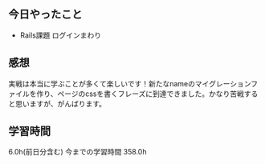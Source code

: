 ## 今日やったこと
- Rails課題 ログインまわり

## 感想
実戦は本当に学ぶことが多くて楽しいです！新たなnameのマイグレーションファイルを作り、ページのcssを書くフレーズに到達できました。かなり苦戦すると思いますが、がんばります。

## 学習時間
6.0h(前日分含む) 今までの学習時間 358.0h
